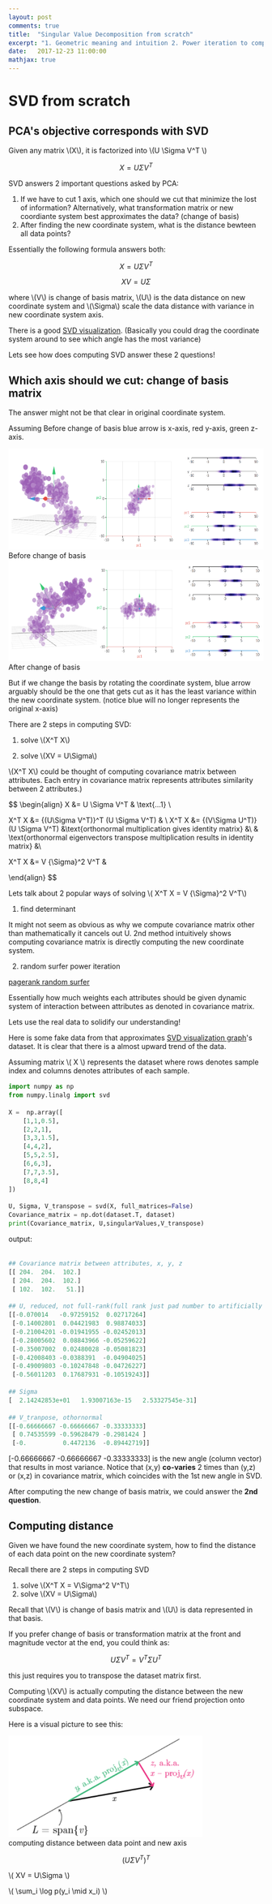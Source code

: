 ```yaml
---
layout: post
comments: true
title:  "Singular Value Decomposition from scratch"
excerpt: "1. Geometric meaning and intuition 2. Power iteration to compute "
date:   2017-12-23 11:00:00
mathjax: true
---
```


# SVD from scratch

## PCA's objective corresponds with SVD

Given any matrix \\(X\\), it is factorized into \\(U \Sigma V^T \\) 

$$ X = U \Sigma V^T $$

SVD answers 2 important questions asked by PCA:
1. If we have to cut 1 axis, which one should we cut that minimize the lost of information? Alternatively, what transformation matrix or new coordiante system best approximates the data? (change of basis)
2. After finding the new coordinate system, what is the distance bewteen all data points?

Essentially the following formula answers both:

$$ X = U\Sigma V^T $$

$$ XV = U\Sigma $$

where \\(V\\) is change of basis matrix, \\(U\\) is the data distance on new coordinate system and \\(\Sigma\\) scale the data distance with variance in new coordinate system axis. 


There is a good [SVD visualization](http://setosa.io/ev/principal-component-analysis/). (Basically you could drag the coordinate system around to see which angle has the most variance)



Lets see how does computing SVD answer these 2 questions!


















## Which axis should we cut: change of basis matrix

The answer might not be that clear in original coordinate system. 


Assuming Before change of basis blue arrow is x-axis, red y-axis, green z-axis.
<div class="imgcap">
<img src="/assets/svd/before_change_of_basis.png" height="200">
<div class="thecap">Before change of basis
</div>
</div>

<div class="imgcap">
<img src="/assets/svd/after_change_of_basis.png" height="200">
<div class="thecap">After change of basis
</div>
</div>


But if we change the basis by rotating the coordinate system, blue arrow arguably should be the one that gets cut as it has the least variance within the new coordinate system. (notice blue will no longer represents the original x-axis)


There are 2 steps in computing SVD:

1. solve \\(X^T X\\)

2. solve \\(XV = U\Sigma\\)


\\(X^T X\\) could be thought of computing covariance matrix between attributes. Each entry in covariance matrix represents attributes similarity between 2 attributes.)

$$ 
\begin{align}
X &= U \Sigma V^T  & \text{...1} \\

X^T X &= {(U\Sigma V^T)}^T (U \Sigma V^T) & \\
X^T X &= {(V\Sigma U^T)} (U \Sigma V^T) &\text{orthonormal multiplication gives identity matrix} &\\
& \text{orthonormal eigenvectors transpose multiplication results in identity matrix} &\\

X^T X &= V {\Sigma}^2 V^T &

\end{align}
$$







Lets talk about 2 popular ways of solving \\( X^T X = V {\Sigma}^2 V^T\\)

1. find determinant

It might not seem as obvious as why we compute covariance matrix other than mathematically it cancels out U. 2nd method intuitively shows computing covariance matrix is directly computing the new coordinate system.

2. random surfer power iteration 

[pagerank random surfer](www.math.cornell.edu/~mec/Winter2009/RalucaRemus/Lecture3/lecture3.html)

Essentially how much weights each attributes should be given dynamic system of interaction between attributes as denoted in covariance matrix.


Lets use the real data to solidify our understanding!

Here is some fake data from that approximates [SVD visualization graph](http://setosa.io/ev/principal-component-analysis/)'s dataset. It is clear that there is a almost upward trend of the data.


Assuming matrix \\( X \\) represents the dataset where rows denotes sample index and columns denotes attributes of each sample. 


```python
import numpy as np
from numpy.linalg import svd

X =  np.array([
	[1,1,0.5],
	[2,2,1],
	[3,3,1.5],
	[4,4,2],
	[5,5,2.5],
	[6,6,3],
	[7,7,3.5],
	[8,8,4]
])

U, Sigma, V_transpose = svd(X, full_matrices=False)
Covariance_matrix = np.dot(dataset.T, dataset)
print(Covariance_matrix, U,singularValues,V_transpose)
```

output:
```python

## Covariance matrix between attributes, x, y, z
[[ 204.  204.  102.]
 [ 204.  204.  102.]
 [ 102.  102.   51.]]

## U, reduced, not full-rank(full rank just pad number to artificially creates orthornormal square matrix)
[[-0.070014   -0.97259152  0.02717264]
 [-0.14002801  0.04421983  0.98874033]
 [-0.21004201 -0.01941955 -0.02452013]
 [-0.28005602  0.08843966 -0.05259622]
 [-0.35007002  0.02480028 -0.05081823]
 [-0.42008403 -0.0388391  -0.04904025]
 [-0.49009803 -0.10247848 -0.04726227]
 [-0.56011203  0.17687931 -0.10519243]]

## Sigma
[  2.14242853e+01   1.93007163e-15   2.53327545e-31]

## V_tranpose, othornormal 
[[-0.66666667 -0.66666667 -0.33333333]
 [ 0.74535599 -0.59628479 -0.2981424 ]
 [-0.          0.4472136  -0.89442719]]

```
[-0.66666667 -0.66666667 -0.33333333] is the new angle (column vector) that results in most variance. Notice that (x,y) **co-varies** 2 times than (y,z) or (x,z) in covariance matrix, which coincides with the 1st new angle in SVD.

After computing the new change of basis matrix, we could answer the **2nd question**.

























## Computing distance

Given we have found the new coordinate system, how to find the distance of each data point on the new coordinate system?

Recall there are 2 steps in computing SVD

1. solve \\(X^T X = V\Sigma^2 V^T\\)
2. solve \\(XV = U\Sigma\\)


Recall that \\(V\\) is change of basis matrix and \\(U\\) is data represented in that basis.

If you prefer change of basis or transformation matrix at the front and magnitude vector at the end, you could think as:

$$ U\Sigma V^T = {V^T \Sigma U}^T $$

this just requires you to transpose the dataset matrix first.


Computing \\(XV\\) is actually computing the distance between the new coordinate system and data points. We need our friend projection onto subspace.

Here is a visual picture to see this:

<div class="imgcap">
<img src="/assets/svd/distance.png" height="200">
<div class="thecap"> computing distance between data point and new axis
</div>











$$ (U\Sigma V^T)^T $$





\\( XV = U\Sigma \\)

\\( \sum\_i \log p(y\_i \mid x\_i) \\)